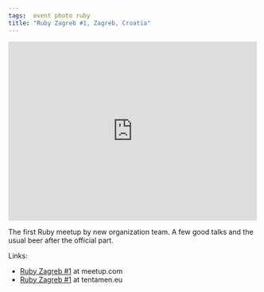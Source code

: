 ```yaml
---
tags:  event photo ruby
title: "Ruby Zagreb #1, Zagreb, Croatia"
---
```

<iframe src="https://www.facebook.com/plugins/post.php?href=https%3A%2F%2Fwww.facebook.com%2Fmedia%2Fset%2F%3Fset%3Da.10153749723192290.1073741856.735252289%26type%3D3&width=500" width="500" height="360" style="border:none;overflow:hidden" scrolling="no" frameborder="0" allowTransparency="true"></iframe>

The first Ruby meetup by new organization team. A few good talks and the usual beer after the official part.

Links:

- [Ruby Zagreb #1](https://www.meetup.com/rubyzg/events/169758962/) at meetup.com
- [Ruby Zagreb #1](http://blog.tentamen.eu/two-testers-at-rubyzgmeetup/) at tentamen.eu
